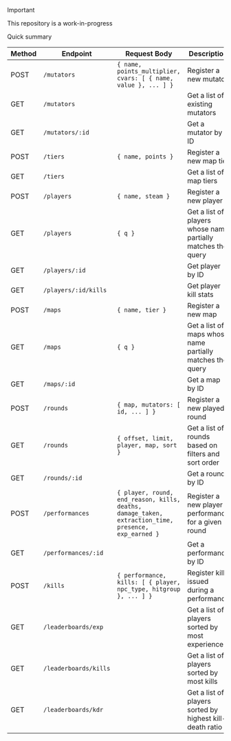 > [!IMPORTANT]  
> This repository is a work-in-progress

Quick summary

| Method | Endpoint             | Request Body                                                                                              | Description                                           |
|--------|----------------------|-----------------------------------------------------------------------------------------------------------|-------------------------------------------------------|
| POST   | `/mutators`          | `{ name, points_multiplier, cvars: [ { name, value }, ... ] }`                                            | Register a new mutator                                |
| GET    | `/mutators`          |                                                                                                           | Get a list of existing mutators                      |
| GET    | `/mutators/:id`      |                                                                                                           | Get a mutator by ID                            |
| POST   | `/tiers`             | `{ name, points }`                                                                                        | Register a new map tier                               |
| GET    | `/tiers`             |                                                                                                           | Get a list of map tiers                               |
| POST   | `/players`           | `{ name, steam }`                                                                                         | Register a new player                                 |
| GET    | `/players`           | `{ q }`                                                                                                   | Get a list of players whose name partially matches the query |
| GET    | `/players/:id`       |                                                                                                           | Get player by ID                                      |
| GET    | `/players/:id/kills` |                                                                                                           | Get player kill stats                   |
| POST   | `/maps`              | `{ name, tier }`                                                                                    | Register a new map                                    |
| GET    | `/maps`              | `{ q }`                                                                                                   | Get a list of maps whose name partially matches the query |
| GET    | `/maps/:id`          |                                                                                                           | Get a map by ID                                       |
| POST   | `/rounds`            | `{ map, mutators: [ id, ... ] }`                                                                                                 | Register a new played round                           |
| GET    | `/rounds`            | `{ offset, limit, player, map, sort }`                                                                    | Get a list of rounds based on filters and sort order  |
| GET    | `/rounds/:id`        |                                                                                                           | Get a round by ID                                     |
| POST   | `/performances`      | `{ player, round, end_reason, kills, deaths, damage_taken, extraction_time, presence, exp_earned }`     | Register a new player performance for a given round   |
| GET    | `/performances/:id`  |                                                                                                           | Get a performance by ID                               |
| POST   | `/kills`             | `{ performance, kills: [ { player, npc_type, hitgroup }, ... ] }`                                         | Register kills issued during a performance            |
| GET    | `/leaderboards/exp`  |                                                                                                           | Get a list of players sorted by most experience       |
| GET    | `/leaderboards/kills`|                                                                                                           | Get a list of players sorted by most kills            |
| GET    | `/leaderboards/kdr`  |                                                                                                           | Get a list of players sorted by highest kill-death ratio |
